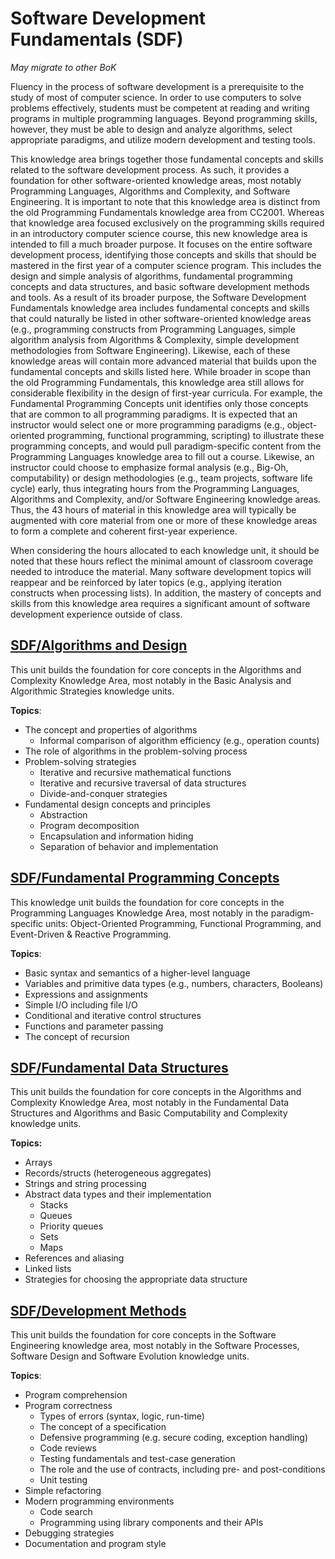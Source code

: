 # Software Development Fundamentals (SDF)

*May migrate to other BoK*

Fluency in the process of software development is a prerequisite to the study of most of computer science. In order to use computers to solve problems effectively, students must be competent at reading and writing programs in multiple programming languages. Beyond programming skills, however, they must be able to design and analyze algorithms, select appropriate paradigms, and utilize modern development and testing tools. 

This knowledge area brings together those fundamental concepts and skills related to the software development process. As such, it provides a foundation for other software-oriented knowledge areas, most notably Programming Languages, Algorithms and Complexity, and Software Engineering. It is important to note that this knowledge area is distinct from the old Programming Fundamentals knowledge area from CC2001. Whereas that knowledge area focused exclusively on the programming skills required in an introductory computer science course, this new knowledge area is intended to fill a much broader purpose. It focuses on the entire software development process, identifying those concepts and skills that should be mastered in the first year of a computer science program. This includes the design and simple analysis of algorithms, fundamental programming concepts and data structures, and basic software development methods and tools. As a result of its broader purpose, the Software Development Fundamentals knowledge area includes fundamental concepts and skills that could naturally be listed in other software-oriented knowledge areas (e.g., programming constructs from Programming Languages, simple algorithm analysis from Algorithms & Complexity, simple development methodologies from Software Engineering). Likewise, each of these knowledge areas will contain more advanced material that builds upon the fundamental concepts and skills listed here. While broader in scope than the old Programming Fundamentals, this knowledge area still allows for considerable flexibility in the design of first-year curricula. For example, the Fundamental Programming Concepts unit identifies only those concepts that are common to all programming paradigms. It is expected that an instructor would select one or more programming paradigms (e.g., object-oriented programming, functional programming, scripting) to illustrate these programming concepts, and would pull paradigm-specific content from the Programming Languages knowledge area to fill out a course. Likewise, an instructor could choose to emphasize formal analysis (e.g., Big-Oh, computability) or design methodologies (e.g., team projects, software life cycle) early, thus integrating hours from the Programming Languages, Algorithms and Complexity, and/or Software Engineering knowledge areas. Thus, the 43 hours of material in this knowledge area will typically be augmented with core material from one or more of these knowledge areas to form a complete and coherent first-year experience.

When considering the hours allocated to each knowledge unit, it should be noted that these hours reflect the minimal amount of classroom coverage needed to introduce the material. Many software development topics will reappear and be reinforced by later topics (e.g., applying iteration constructs when processing lists). In addition, the mastery of concepts and skills from this knowledge area requires a significant amount of software development experience outside of
class.

## [SDF/Algorithms and Design](01_Algorithms-Design.md)

This unit builds the foundation for core concepts in the Algorithms and Complexity Knowledge
Area, most notably in the Basic Analysis and Algorithmic Strategies knowledge units.

**Topics**:

- The concept and properties of algorithms
    - Informal comparison of algorithm efficiency (e.g., operation counts)
- The role of algorithms in the problem-solving process
- Problem-solving strategies
    - Iterative and recursive mathematical functions
    - Iterative and recursive traversal of data structures
    - Divide-and-conquer strategies
- Fundamental design concepts and principles
    - Abstraction
    - Program decomposition
    - Encapsulation and information hiding
    - Separation of behavior and implementation

## [SDF/Fundamental Programming Concepts](02_Fundamental-Programming-Concepts.md)

This knowledge unit builds the foundation for core concepts in the Programming Languages
Knowledge Area, most notably in the paradigm-specific units: Object-Oriented Programming,
Functional Programming, and Event-Driven & Reactive Programming.

**Topics**:

- Basic syntax and semantics of a higher-level language
- Variables and primitive data types (e.g., numbers, characters, Booleans)
- Expressions and assignments
- Simple I/O including file I/O
- Conditional and iterative control structures
- Functions and parameter passing
- The concept of recursion

## [SDF/Fundamental Data Structures](03_Fundamental-Data-Structures.md)

This unit builds the foundation for core concepts in the Algorithms and Complexity Knowledge
Area, most notably in the Fundamental Data Structures and Algorithms and Basic Computability
and Complexity knowledge units.

**Topics:**

- Arrays
- Records/structs (heterogeneous aggregates)
- Strings and string processing
- Abstract data types and their implementation
    - Stacks
    - Queues
    - Priority queues
    - Sets
    - Maps
- References and aliasing
- Linked lists
- Strategies for choosing the appropriate data structure

## [SDF/Development Methods](04_Development-Methods.md)

This unit builds the foundation for core concepts in the Software Engineering knowledge area,
most notably in the Software Processes, Software Design and Software Evolution knowledge
units.

**Topics**:

- Program comprehension
- Program correctness
    - Types of errors (syntax, logic, run-time)
    - The concept of a specification
    - Defensive programming (e.g. secure coding, exception handling)
    - Code reviews
    - Testing fundamentals and test-case generation
    - The role and the use of contracts, including pre- and post-conditions
    - Unit testing
- Simple refactoring
- Modern programming environments
    - Code search
    - Programming using library components and their APIs
- Debugging strategies
- Documentation and program style
